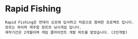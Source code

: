 # Rapid Fishing

```
Rapid Fishing은 먼데이 오프에 입사하고 처음으로 참여한 프로젝트 입니다.
장르는 하이퍼 캐주얼 장르의 낚시게임 입니다.
제작기간은 2개월이며 게임 클라이언트 개발 파트를 맡았습니다. (2인개발)
```
